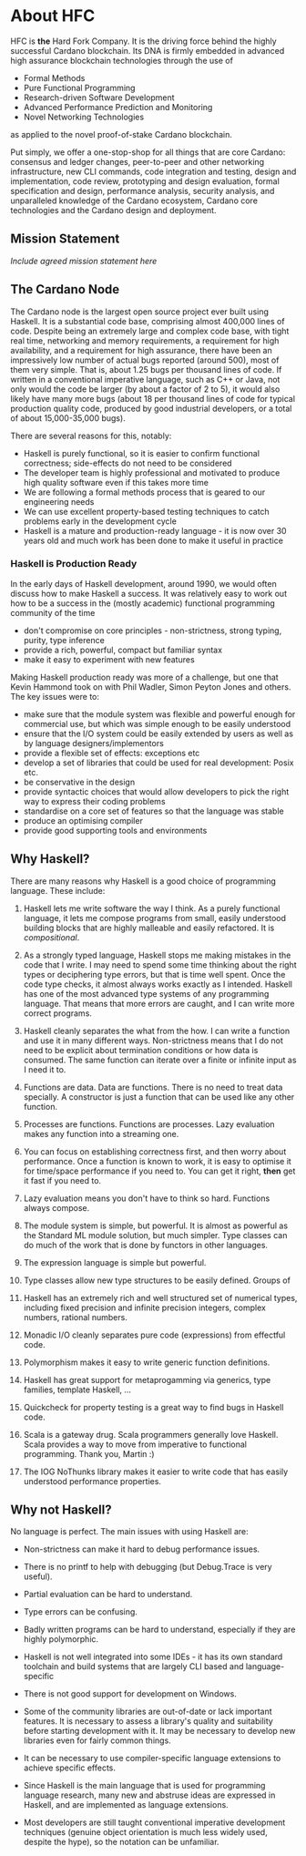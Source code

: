 # About HFC

HFC is **the** Hard Fork Company.   It is the driving force behind the highly successful Cardano blockchain.
Its DNA is firmly embedded in advanced high assurance blockchain technologies through the use of

- Formal Methods
- Pure Functional Programming
- Research-driven Software Development
- Advanced Performance Prediction and Monitoring
- Novel Networking Technologies

as applied to the novel proof-of-stake Cardano blockchain.

Put simply, we offer a one-stop-shop for all things that are core Cardano: consensus and ledger changes, peer-to-peer and other networking infrastructure,
new CLI commands, code integration and testing, design and implementation, code review, prototyping and design evaluation, formal specification and design,
performance analysis, security analysis, and unparalleled knowledge of the Cardano ecosystem, Cardano core technologies and the Cardano design and deployment.

## Mission Statement

*Include agreed mission statement here*

## The Cardano Node

The Cardano node is the largest open source project ever built using Haskell. It is a substantial code base, comprising almost 400,000 lines of code.
Despite being an extremely large and complex code base, with tight real time, networking and memory requirements, a requirement
for high availability, and a requirement for high assurance, there have been an impressively
low number of actual bugs reported (around 500), most of them very simple.  That is, about 1.25 bugs per thousand lines of code.
If written in a conventional imperative language, such as C++ or Java, not only would the code be larger (by about a factor of 2 to 5),
it would also likely have many more bugs (about 18 per thousand lines of code for typical production quality code, produced by good industrial
developers, or a total of about 15,000-35,000 bugs).

There are several reasons for this, notably:

- Haskell is purely functional, so it is easier to confirm functional correctness; side-effects do not need to be considered
- The developer team is highly professional and motivated to produce high quality software even if this takes more time
- We are following a formal methods process that is geared to our engineering needs
- We can use excellent property-based testing techniques to catch problems early in the development cycle
- Haskell is a mature and production-ready language - it is now over 30 years old and much work has been done to make it useful in practice

### Haskell is Production Ready

In the early days of Haskell development, around 1990, we would often discuss how to make Haskell a success. It was relatively easy to work
out how to be a success in the (mostly academic) functional programming community of the time

- don't compromise on core principles - non-strictness, strong typing, purity, type inference
- provide a rich, powerful, compact but familiar syntax
- make it easy to experiment with new features

Making Haskell production ready was more of a challenge, but one that Kevin Hammond took on with Phil Wadler, Simon Peyton Jones and others.
The key issues were to:

- make sure that the module system was flexible and powerful enough for commercial use, but which was simple enough to be easily understood
- ensure that the I/O system could be easily extended by users as well as by language designers/implementors
- provide a flexible set of effects: exceptions etc
- develop a set of libraries that could be used for real development: Posix etc.
- be conservative in the design
- provide syntactic choices that would allow developers to pick the right way to express their coding problems
- standardise on a core set of features so that the language was stable
- produce an optimising compiler
- provide good supporting tools and environments

## Why Haskell?

There are many reasons why Haskell is a good choice of programming language.  These include:

1. Haskell lets me write software the way I think.   As a purely functional language, it lets me compose programs from small, easily understood
building blocks that are highly malleable and easily refactored.  It is *compositional*.

1. As a strongly typed language, Haskell stops me making mistakes in the code that I write.  I may need to spend some time thinking about the right
types or deciphering type errors, but that is time well spent.  Once the code type checks, it almost always works exactly as I intended. 
Haskell has one of the most advanced type systems of any programming language.  That means that more errors are caught, and I can write more correct programs.

1. Haskell cleanly separates the what from the how.  I can write a function and use it in many different ways.  Non-strictness means that I do not need to be
explicit about termination conditions or how data is consumed.  The same function can iterate over a finite or infinite input as I need it to.

1. Functions are data.  Data are functions.  There is no need to treat data specially.  A constructor is just a function that can be used like any other function.

1. Processes are functions.  Functions are processes.  Lazy evaluation makes any function into a streaming one.

1. You can focus on establishing correctness first, and then worry about performance.  Once a function is known to work, it is easy to optimise it for time/space performance if you need to.  You can get it right, **then** get it fast if you need to.

1. Lazy evaluation means you don't have to think so hard.  Functions always compose.

1. The module system is simple, but powerful.  It is almost as powerful as the Standard ML module solution, but much simpler.  Type classes can do much of the work that is done
by functors in other languages.

1. The expression language is simple but powerful.

1. Type classes allow new type structures to be easily defined.  Groups of 

1. Haskell has an extremely rich and well structured set of numerical types, including fixed precision and infinite precision integers, complex numbers, rational numbers.

1. Monadic I/O cleanly separates pure code (expressions) from effectful code.

1. Polymorphism makes it easy to write generic function definitions.

1. Haskell has great support for metaprogamming via generics, type families, template Haskell, ...

1. Quickcheck for property testing is a great way to find bugs in Haskell code.

  1. Scala is a gateway drug.  Scala programmers generally love Haskell.  Scala provides a way to move from imperative to functional programming.  Thank you, Martin :)

1. The IOG NoThunks library makes it easier to write code that has easily understood performance properties.


## Why not Haskell?

No language is perfect.  The main issues with using Haskell are:

- Non-strictness can make it hard to debug performance issues.

- There is no printf to help with debugging (but Debug.Trace is very useful).

- Partial evaluation can be hard to understand.

- Type errors can be confusing.

- Badly written programs can be hard to understand, especially if they are highly polymorphic.

- Haskell is not well integrated into some IDEs - it has its own standard toolchain and build systems that are largely CLI based and language-specific

- There is not good support for development on Windows.

- Some of the community libraries are out-of-date or lack important features.  It is necessary to assess a library's quality and suitability before starting development with it.
It may be necessary to develop new libraries even for fairly common things.

- It can be necessary to use compiler-specific language extensions to achieve specific effects.

- Since Haskell is the main language that is used for programming language research, many new and abstruse ideas are expressed in Haskell, and are implemented as language extensions.

- Most developers are still taught conventional imperative development techniques (genuine object orientation is much less widely used, despite the hype), so the notation can be
  unfamiliar.
  
